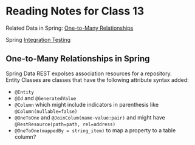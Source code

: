 # Reading Notes for Class 13

Related Data in Spring: [One-to-Many Relationships](https://www.baeldung.com/spring-data-rest-relationships)  

Spring [Integration Testing](https://www.baeldung.com/integration-testing-in-spring)  

## One-to-Many Relationships in Spring

Spring Data REST expolses association resources for a repository.  
Entity Classes are classes that have the following attribute syntax added:  

- `@Entity`
- `@Id` and `@GeneratedValue`
- `@Column` which might include indicators in parenthesis like `@Column(nullable=false)`  
- `@OneToOne` and `@JoinColum(name-value:pair)` and might have `@RestResource(path=path, rel=address)`
- `@OneToOne(mappedBy = string_item)` to map a property to a table column?

